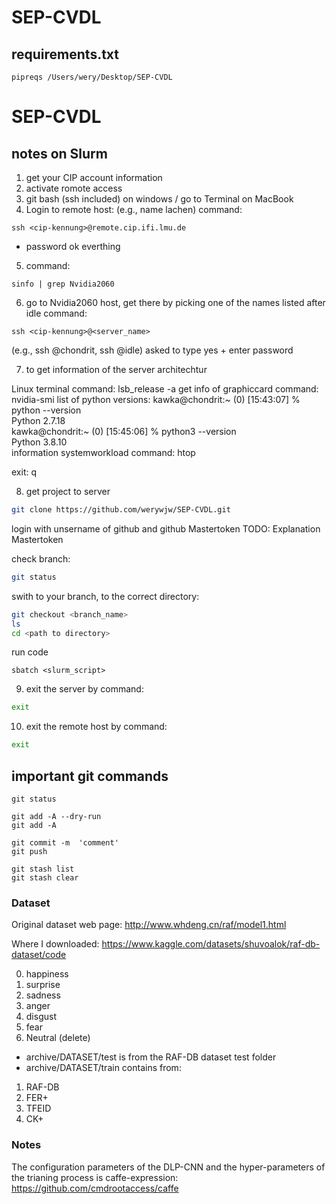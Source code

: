 # SEP-CVDL

## requirements.txt
```
pipreqs /Users/wery/Desktop/SEP-CVDL
```
# SEP-CVDL
## notes on Slurm

1. get your CIP account information 
2. activate romote access
3. git bash (ssh included) on windows / go to Terminal on MacBook
4. Login to remote host: (e.g., name lachen) command:
```
ssh <cip-kennung>@remote.cip.ifi.lmu.de
```
 + password
ok everthing

5. command:
```
sinfo | grep Nvidia2060
```

6. go to Nvidia2060 host, get there by picking one of the names listed after idle 
command: 
```
ssh <cip-kennung>@<server_name>
```
(e.g., ssh <cip-kennung>@chondrit, ssh <cip-kennung>@idle) asked to type yes + enter password

7. to get information of the server architechtur

Linux terminal command: lsb_release -a
get info of graphiccard command: nvidia-smi
list of python versions: 
kawka@chondrit:~ (0) [15:43:07] % python --version  
Python 2.7.18  
kawka@chondrit:~ (0) [15:45:06] % python3 --version  
Python 3.8.10  
information systemworkload command: htop 

exit: q

8. get project to server

```bash
git clone https://github.com/werywjw/SEP-CVDL.git
```

login with unsername of github and github Mastertoken 
TODO: Explanation Mastertoken

check branch:
```bash
git status
```

swith to your branch, to the correct directory: 
```bash
git checkout <branch_name>
ls
cd <path to directory>
```

run code
```
sbatch <slurm_script>
```


9. exit the server by command:
```bash
exit
```

10. exit the remote host by command:
```bash
exit
```

## important git commands

```
git status

git add -A --dry-run
git add -A

git commit -m  'comment'
git push

git stash list
git stash clear
```
### Dataset

Original dataset web page:
http://www.whdeng.cn/raf/model1.html

Where I downloaded:
https://www.kaggle.com/datasets/shuvoalok/raf-db-dataset/code

0. happiness
1. surprise
2. sadness
3. anger
4. disgust
5. fear
6. Neutral (delete)

- archive/DATASET/test is from the RAF-DB dataset test folder
- archive/DATASET/train contains from: 
1. RAF-DB 
2. FER+ 
3. TFEID 
4. CK+

### Notes

The configuration parameters of the DLP-CNN and the hyper-parameters of the trianing process is caffe-expression: 
https://github.com/cmdrootaccess/caffe
